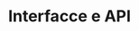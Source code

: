 ---
title: "Interfacce e API"
type: lecture
weight: 40
repo: https://github.com/ProfSchimd/teaching-material/tree/main/inf/oop
summary: "Le interfacce..."
---